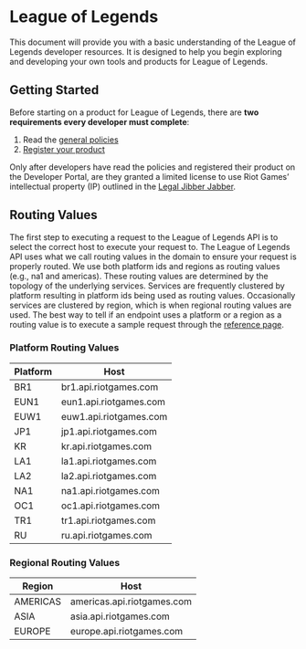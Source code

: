# League of Legends
This document will provide you with a basic understanding of the League of Legends developer resources. It is designed to help you begin exploring and developing your own tools and products for League of Legends.

## Getting Started
Before starting on a product for League of Legends, there are **two requirements every developer must complete**:
1.  Read the [general policies](https://developer.riotgames.com//policies/general)
2.  [Register your product](https://developer.riotgames.com//app-type)

Only after developers have read the policies and registered their product on the Developer Portal, are they granted a limited license to use Riot Games’ intellectual property (IP) outlined in the [Legal Jibber Jabber](https://www.riotgames.com/en/legal).

## Routing Values
The first step to executing a request to the League of Legends API is to select the correct host to execute your request to. The League of Legends API uses what we call routing values in the domain to ensure your request is properly routed. We use both platform ids and regions as routing values (e.g., na1 and americas). These routing values are determined by the topology of the underlying services. Services are frequently clustered by platform resulting in platform ids being used as routing values. Occasionally services are clustered by region, which is when regional routing values are used. The best way to tell if an endpoint uses a platform or a region as a routing value is to execute a sample request through the [reference page](https://developer.riotgames.com/apis).

### Platform Routing Values
|Platform|Host|
|--- |--- |
|BR1|br1.api.riotgames.com|
|EUN1|eun1.api.riotgames.com|
|EUW1|euw1.api.riotgames.com|
|JP1|jp1.api.riotgames.com|
|KR|kr.api.riotgames.com|
|LA1|la1.api.riotgames.com|
|LA2|la2.api.riotgames.com|
|NA1|na1.api.riotgames.com|
|OC1|oc1.api.riotgames.com|
|TR1|tr1.api.riotgames.com|
|RU|ru.api.riotgames.com|


### Regional Routing Values
|Region|Host|
|--- |--- |
|AMERICAS|americas.api.riotgames.com|
|ASIA|asia.api.riotgames.com|
|EUROPE|europe.api.riotgames.com|
